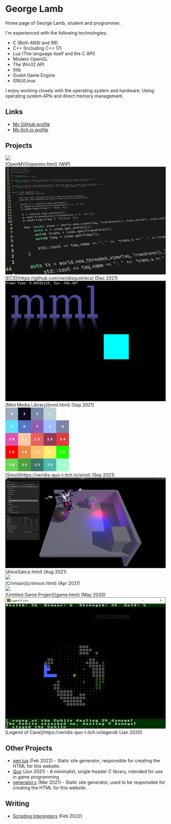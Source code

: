 # George Lamb

Home page of George Lamb, student and programmer.

I'm experienced with the following technologies:
 - C (Both ANSI and 99)
 - C++ (Including C++ 17)
 - Lua (The language itself and the C API)
 - Modern OpenGL
 - The Win32 API
 - Xlib
 - Godot Game Engine
 - GNU/Linux

I enjoy working closely with the operating system and hardware; Using
operating system APIs and direct memory management.

## Links
 - [My GitHub profile](https://github.com/veridisquot)
 - [My Itch.io profile](https://veridis-quo-t.itch.io)

## Projects

<div class="responsive">
	<div class="gallery">
		<img class="thumb" src="https://raw.githubusercontent.com/veridisquot/openmv/master/media/001.png">
		<div class="desc">[OpenMV](openmv.html) (WIP)</div>
	</div>
</div>

<div class="responsive">
	<div class="gallery">
		<img class="thumb" src="media/ecs.png">
		<div class="desc">[ECS](https://github.com/veridisquot/ecs) (Dec 2021)</div>
	</div>
</div>

<div class="responsive">
	<div class="gallery">
		<img class="thumb" src="media/mml.png">
		<div class="desc">[Mini Media Library](mml.html) (Sep 2021)</div>
	</div>
</div>

<div class="responsive">
	<div class="gallery">
		<img class="thumb" src="media/smol.png">
		<div class="desc">[Smol](https://veridis-quo-t.itch.io/smol) (Sep 2021)</div>
	</div>
</div>

<div class="responsive">
	<div class="gallery">
		<img class="thumb" src="media/alice_ss_005.png">
		<div class="desc">[Alice](alice.html) (Aug 2021)</div>
	</div>
</div>

<div class="responsive">
	<div class="gallery">
		<img class="thumb" src="media/crimson_screenshot_00_full.png">
		<div class="desc">[Crimson](crimson.html) (Apr 2021)</div>
	</div>
</div>

<div class="responsive">
	<div class="gallery">
		<img class="thumb" src="media/game_project_screenshot_1_full.JPG">
		<div class="desc">[Untitled Game Project](game.html) (May 2020)</div>
	</div>
</div>

<div class="responsive">
	<div class="gallery">
		<img class="thumb" src="media/legend.png">
		<div class="desc">[Legend of Cave](https://veridis-quo-t.itch.io/legend) (Jan 2020)</div>
	</div>
</div>

<div class="clearfix"></div>

## Other Projects

 - [gen.lua](https://raw.githubusercontent.com/veridisquot/veridisquot.github.io/master/gen.lua) (Feb 2022) - Static site generator, responsible for creating the HTML for this website.
 - [Quo](quo.html) (Jun 2021) - A minimalist, single-header C library, intended for use in game programming
 - [generator.c](https://raw.githubusercontent.com/veridisquot/veridisquot.github.io/master/generator.c) (Mar 2021) - Static site generator, used to be responsible for creating the HTML for this website.

## Writing
 - [Scripting Interpreters](scrinterp.html) (Feb 2022)

